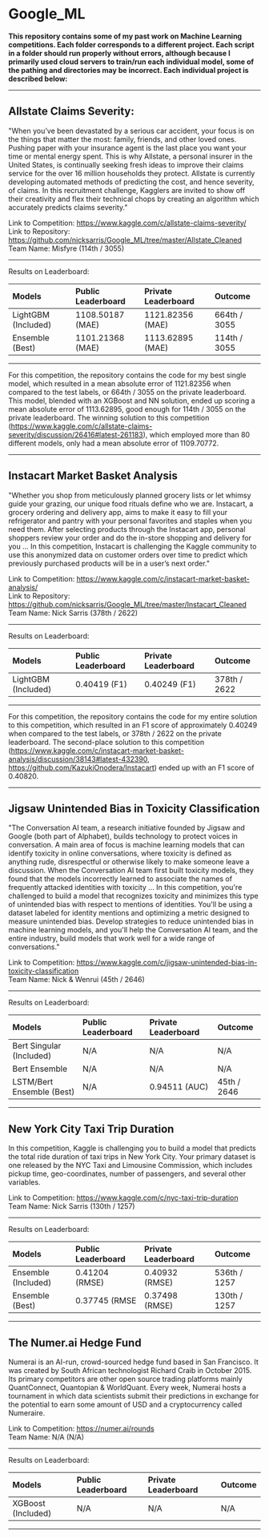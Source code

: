 # Google_ML

**This repository contains some of my past work on Machine Learning competitions. Each folder corresponds to a different project. Each script in a folder should run properly without errors, although because I primarily used cloud servers to train/run each individual model, some of the pathing and directories may be incorrect. Each individual project is described below:**

---

## Allstate Claims Severity: 

"When you’ve been devastated by a serious car accident, your focus is on the things that matter the most: family, friends, and other loved ones. Pushing paper with your insurance agent is the last place you want your time or mental energy spent. This is why Allstate, a personal insurer in the United States, is continually seeking fresh ideas to improve their claims service for the over 16 million households they protect. Allstate is currently developing automated methods of predicting the cost, and hence severity, of claims. In this recruitment challenge, Kagglers are invited to show off their creativity and flex their technical chops by creating an algorithm which accurately predicts claims severity."

Link to Competition: https://www.kaggle.com/c/allstate-claims-severity/ <br/>
Link to Repository: https://github.com/nicksarris/Google_ML/tree/master/Allstate_Cleaned <br />
Team Name: Misfyre (114th / 3055) <br />

---

Results on Leaderboard:

| Models | Public Leaderboard | Private Leaderboard | Outcome
| :---         |     :---      |         :--- |          :--- |
| LightGBM (Included) | 1108.50187 (MAE) | 1121.82356 (MAE) | 664th / 3055
| Ensemble (Best) | 1101.21368 (MAE) | 1113.62895 (MAE) | 114th / 3055

---

For this competition, the repository contains the code for my best single model, which resulted in a mean absolute error of 1121.82356 when compared to the test labels, or 664th / 3055 on the private leaderboard. This model, blended with an XGBoost and NN solution, ended up scoring a mean absolute error of 1113.62895, good enough for 114th / 3055 on the private leaderboard. The winning solution to this competition (https://www.kaggle.com/c/allstate-claims-severity/discussion/26416#latest-261183), which employed more than 80 different models, only had a mean absolute error of 1109.70772.

---

## Instacart Market Basket Analysis

"Whether you shop from meticulously planned grocery lists or let whimsy guide your grazing, our unique food rituals define who we are. Instacart, a grocery ordering and delivery app, aims to make it easy to fill your refrigerator and pantry with your personal favorites and staples when you need them. After selecting products through the Instacart app, personal shoppers review your order and do the in-store shopping and delivery for you ... In this competition, Instacart is challenging the Kaggle community to use this anonymized data on customer orders over time to predict which previously purchased products will be in a user’s next order."

Link to Competition: https://www.kaggle.com/c/instacart-market-basket-analysis/ <br/>
Link to Repository: https://github.com/nicksarris/Google_ML/tree/master/Instacart_Cleaned <br />
Team Name: Nick Sarris (378th / 2622)

---

Results on Leaderboard:

| Models | Public Leaderboard | Private Leaderboard | Outcome
| :---         |     :---      |         :--- |          :--- |
| LightGBM (Included) | 0.40419 (F1) | 0.40249 (F1) | 378th / 2622

---

For this competition, the repository contains the code for my entire solution to this competition, which resulted in an F1 score of approximately 0.40249 when compared to the test labels, or 378th / 2622 on the private leaderboard. The second-place solution to this competition (https://www.kaggle.com/c/instacart-market-basket-analysis/discussion/38143#latest-432390, https://github.com/KazukiOnodera/Instacart) ended up with an F1 score of 0.40820.

---

## Jigsaw Unintended Bias in Toxicity Classification

"The Conversation AI team, a research initiative founded by Jigsaw and Google (both part of Alphabet), builds technology to protect voices in conversation. A main area of focus is machine learning models that can identify toxicity in online conversations, where toxicity is defined as anything rude, disrespectful or otherwise likely to make someone leave a discussion. When the Conversation AI team first built toxicity models, they found that the models incorrectly learned to associate the names of frequently attacked identities with toxicity ... In this competition, you're challenged to build a model that recognizes toxicity and minimizes this type of unintended bias with respect to mentions of identities. You'll be using a dataset labeled for identity mentions and optimizing a metric designed to measure unintended bias. Develop strategies to reduce unintended bias in machine learning models, and you'll help the Conversation AI team, and the entire industry, build models that work well for a wide range of conversations."

Link to Competition: https://www.kaggle.com/c/jigsaw-unintended-bias-in-toxicity-classification <br/>
Team Name: Nick & Wenrui (45th / 2646)

---

Results on Leaderboard:

| Models | Public Leaderboard | Private Leaderboard | Outcome
| :---         |     :---      |         :--- |          :--- |
| Bert Singular (Included) | N/A | N/A | N/A
| Bert Ensemble | N/A | N/A | N/A
| LSTM/Bert Ensemble (Best) | N/A | 0.94511 (AUC) | 45th / 2646 

---

## New York City Taxi Trip Duration

In this competition, Kaggle is challenging you to build a model that predicts the total ride duration of taxi trips in New York City. Your primary dataset is one released by the NYC Taxi and Limousine Commission, which includes pickup time, geo-coordinates, number of passengers, and several other variables.

Link to Competition: https://www.kaggle.com/c/nyc-taxi-trip-duration <br/>
Team Name: Nick Sarris (130th / 1257)

---

Results on Leaderboard:

| Models | Public Leaderboard | Private Leaderboard | Outcome
| :---         |     :---      |         :--- |          :--- |
| Ensemble (Included) | 0.41204 (RMSE) | 0.40932 (RMSE) | 536th / 1257
| Ensemble (Best) | 0.37745 (RMSE | 0.37498 (RMSE) | 130th / 1257

---

## The Numer.ai Hedge Fund

Numerai is an AI-run, crowd-sourced hedge fund based in San Francisco. It was created by South African technologist Richard Craib in October 2015. Its primary competitors are other open source trading platforms mainly QuantConnect, Quantopian & WorldQuant. Every week, Numerai hosts a tournament in which data scientists submit their predictions in exchange for the potential to earn some amount of USD and a cryptocurrency called Numeraire.

Link to Competition: https://numer.ai/rounds <br/>
Team Name: N/A (N/A)

---

Results on Leaderboard:

| Models | Public Leaderboard | Private Leaderboard | Outcome
| :---         |     :---      |         :--- |          :--- |
| XGBoost (Included) | N/A | N/A | N/A

---

